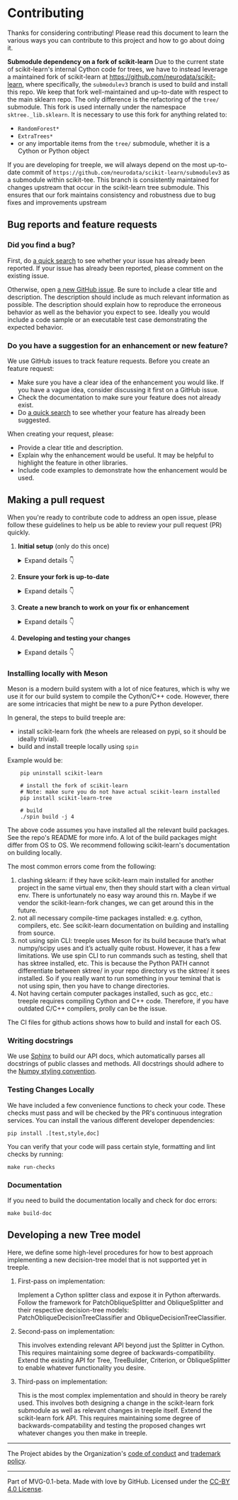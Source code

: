 # Contributing

Thanks for considering contributing! Please read this document to learn the various ways you can contribute to this project and how to go about doing it.

**Submodule dependency on a fork of scikit-learn**
Due to the current state of scikit-learn's internal Cython code for trees, we have to instead leverage a maintained fork of scikit-learn at <https://github.com/neurodata/scikit-learn>, where specifically, the `submodulev3` branch is used to build and install this repo. We keep that fork well-maintained and up-to-date with respect to the main sklearn repo. The only difference is the refactoring of the `tree/` submodule. This fork is used internally under the namespace ``sktree._lib.sklearn``. It is necessary to use this fork for anything related to:

- `RandomForest*`
- `ExtraTrees*`
- or any importable items from the `tree/` submodule, whether it is a Cython or Python object

If you are developing for treeple, we will always depend on the most up-to-date commit of `https://github.com/neurodata/scikit-learn/submodulev3` as a submodule within scikit-tee. This branch is consistently maintained for changes upstream that occur in the scikit-learn tree submodule. This ensures that our fork maintains consistency and robustness due to bug fixes and improvements upstream

## Bug reports and feature requests

### Did you find a bug?

First, do [a quick search](https://github.com/neurodata/treeple/issues) to see whether your issue has already been reported.
If your issue has already been reported, please comment on the existing issue.

Otherwise, open [a new GitHub issue](https://github.com/neurodata/treeple/issues).  Be sure to include a clear title
and description.  The description should include as much relevant information as possible.  The description should
explain how to reproduce the erroneous behavior as well as the behavior you expect to see.  Ideally you would include a
code sample or an executable test case demonstrating the expected behavior.

### Do you have a suggestion for an enhancement or new feature?

We use GitHub issues to track feature requests. Before you create an feature request:

- Make sure you have a clear idea of the enhancement you would like. If you have a vague idea, consider discussing
it first on a GitHub issue.
- Check the documentation to make sure your feature does not already exist.
- Do [a quick search](https://github.com/neurodata/treeple/issues) to see whether your feature has already been suggested.

When creating your request, please:

- Provide a clear title and description.
- Explain why the enhancement would be useful. It may be helpful to highlight the feature in other libraries.
- Include code examples to demonstrate how the enhancement would be used.

## Making a pull request

When you're ready to contribute code to address an open issue, please follow these guidelines to help us be able to review your pull request (PR) quickly.

1. **Initial setup** (only do this once)

    <details><summary>Expand details 👇</summary><br/>

    If you haven't already done so, please [fork](https://help.github.com/en/enterprise/2.13/user/articles/fork-a-repo) this repository on GitHub.

    Then clone your fork locally with

        git clone https://github.com/USERNAME/treeple.git

    or

        git clone git@github.com:USERNAME/treeple.git

    At this point the local clone of your fork only knows that it came from *your* repo, github.com/USERNAME/treeple.git, but doesn't know anything the *main* repo, [https://github.com/neurodata/treeple.git](https://github.com/neurodata/treeple). You can see this by running

        # Note you should be in the "treeple" directory. If you're not
        # run "cd ./treeple" to change directory into the repo
        git remote -v

    which will output something like this:

        origin https://github.com/USERNAME/treeple.git (fetch)
        origin https://github.com/USERNAME/treeple.git (push)

    This means that your local clone can only track changes from your fork, but not from the main repo, and so you won't be able to keep your fork up-to-date with the main repo over time. Therefore you'll need to add another "remote" to your clone that points to [https://github.com/neurodata/treeple.git](https://github.com/neurodata/treeple). To do this, run the following:

        git remote add upstream https://github.com/neurodata/treeple.git

    Now if you do `git remote -v` again, you'll see

        origin https://github.com/USERNAME/treeple.git (fetch)
        origin https://github.com/USERNAME/treeple.git (push)
        upstream https://github.com/neurodata/treeple.git (fetch)
        upstream https://github.com/neurodata/treeple.git (push)

    Finally, you'll need to create a Python 3 virtual environment suitable for working on this project. There a number of tools out there that making working with virtual environments easier.
    The most direct way is with the [`venv` module](https://docs.python.org/3.7/library/venv.html) in the standard library, but if you're new to Python or you don't already have a recent Python 3 version installed on your machine,
    we recommend [Miniconda](https://docs.conda.io/en/latest/miniconda.html).

    On Mac, for example, you can install Miniconda with [Homebrew](https://brew.sh/):

        brew install miniconda

    Then you can create and activate a new Python environment by running:

        conda create -n treeple python=3.9
        conda activate treeple

    Once your virtual environment is activated, you can install your local clone in "editable mode" with

        pip install -r build_requirements.txt
        pip install -e .

    The "editable mode" comes from the `-e` argument to `pip`, and essential just creates a symbolic link from the site-packages directory of your virtual environment to the source code in your local clone. That way any changes you make will be immediately reflected in your virtual environment.

    </details>

2. **Ensure your fork is up-to-date**

    <details><summary>Expand details 👇</summary><br/>

    Once you've added an "upstream" remote pointing to [https://github.com/allenai/python-package-temlate.git](https://github.com/neurodata/treeple), keeping your fork up-to-date is easy:

        git checkout main  # if not already on main
        git pull --rebase upstream main
        git push

    </details>

3. **Create a new branch to work on your fix or enhancement**

    <details><summary>Expand details 👇</summary><br/>

    Committing directly to the main branch of your fork is not recommended. It will be easier to keep your fork clean if you work on a separate branch for each contribution you intend to make.

    You can create a new branch with

        # replace BRANCH with whatever name you want to give it
        git checkout -b BRANCH
        git push -u origin BRANCH

    </details>

4. **Developing and testing your changes**

    <details><summary>Expand details 👇</summary><br/>

    Our continuous integration (CI) testing runs [a number of checks](https://github.com/neurodata/treeple/actions) for each pull request on [GitHub Actions](https://github.com/features/actions). You can run most of these tests locally, which is something you should do *before* opening a PR to help speed up the review process and make it easier for us. Please see our [development guide](https://github.com/neurodata/treeple/blob/main/DEVELOPING.md) for a comprehensive overview of useful commands. This will cover aspects of code style checking, unit testing, integration testing, and building the documentation.

    And finally, please update the [CHANGELOG](https://github.com/neurodata/treeple/docs/whats_new.rst) with notes on your contribution in the "Unreleased" section at the top.

    After all of the above checks have passed, you can now open [a new GitHub pull request](https://github.com/neurodata/treeple/pulls).
    Make sure you have a clear description of the problem and the solution, and include a link to relevant issues.

    We look forward to reviewing your PR!

    </details>

### Installing locally with Meson

Meson is a modern build system with a lot of nice features, which is why we use it for our build system to compile the Cython/C++ code.
However, there are some intricacies that might be new to a pure Python developer.

In general, the steps to build treeple are:

- install scikit-learn fork (the wheels are released on pypi, so it should be ideally trivial).
- build and install treeple locally using `spin`

Example would be:

        pip uninstall scikit-learn

        # install the fork of scikit-learn
        # Note: make sure you do not have actual scikit-learn installed
        pip install scikit-learn-tree

        # build
        ./spin build -j 4

The above code assumes you have installed all the relevant build packages. See the repo's README for more info. A lot of the build packages might differ from OS to OS. We recommend following scikit-learn's documentation on building locally.

The most common errors come from the following:

1. clashing sklearn: if they have scikit-learn main installed for another project in the same virtual env, then they should start with a clean virtual env. There is unfortunately no easy way around this rn. Maybe if we vendor the scikit-learn-fork changes, we can get around this in the future.
2. not all necessary compile-time packages installed: e.g. cython, compilers, etc. See scikit-learn documentation on building and installing from source.
3. not using spin CLI: treeple uses Meson for its build because that’s what numpy/scipy uses and it’s actually quite robust. However, it has a few limitations. We use spin CLI to run commands such as testing, shell that has sktree installed, etc.  This is because the Python PATH cannot differentiate between sktree/ in your repo directory vs the sktree/ it sees installed. So if you really want to run something in your teminal that is not using spin, then you have to change directories.
4. Not having certain computer packages installed, such as gcc, etc.: treeple requires compiling Cython and C++ code. Therefore, if you have outdated C/C++ compilers, prolly can be the issue.

The CI files for github actions shows how to build and install for each OS.

### Writing docstrings

We use [Sphinx](https://www.sphinx-doc.org/en/master/index.html) to build our API docs, which automatically parses all docstrings
of public classes and methods. All docstrings should adhere to the [Numpy styling convention](https://www.sphinx-doc.org/en/master/usage/extensions/example_numpy.html).

### Testing Changes Locally

We have included a few convenience functions to check your code. These checks must pass and will be checked by the PR's continuous integration services. You can install the various different developer dependencies:

    pip install .[test,style,doc]

You can verify that your code will pass certain style, formatting and lint checks by running:

    make run-checks

### Documentation

If you need to build the documentation locally and check for doc errors:

    make build-doc


## Developing a new Tree model

Here, we define some high-level procedures for how to best approach implementing a new decision-tree model that is not supported yet in treeple.

1. First-pass on implementation:

    Implement a Cython splitter class and expose it in Python afterwards. Follow the framework for PatchObliqueSplitter and ObliqueSplitter and their respective decision-tree models: PatchObliqueDecisionTreeClassifier and ObliqueDecisionTreeClassifier.

2. Second-pass on implementation:

    This involves extending relevant API beyond just the Splitter in Cython. This requires maintaining some degree of backwards-compatibility. Extend the existing API for Tree, TreeBuilder, Criterion, or ObliqueSplitter to enable whatever functionality you desire.

3. Third-pass on implementation:

    This is the most complex implementation and should in theory be rarely used.  This involves both designing a change in the scikit-learn fork submodule as well as relevant changes in treeple itself. Extend the scikit-learn fork API. This requires maintaining some degree of backwards-compatability and testing the proposed changes wrt whatever changes you then make in treeple.

---

The Project abides by the Organization's [code of conduct](https://github.com/py-why/governance/blob/main/CODE-OF-CONDUCT.md) and [trademark policy](https://github.com/py-why/governance/blob/main/TRADEMARKS.md).

---
Part of MVG-0.1-beta.
Made with love by GitHub. Licensed under the [CC-BY 4.0 License](https://creativecommons.org/licenses/by-sa/4.0/).

